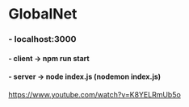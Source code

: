 # GlobalNet

### - localhost:3000

#### - client -> npm run start
#### - server -> node index.js (nodemon index.js)

https://www.youtube.com/watch?v=K8YELRmUb5o